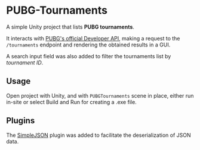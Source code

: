 # PUBG-Tournaments

A simple Unity project that lists **PUBG tournaments**. 

It interacts with [PUBG's official Developer API](https://documentation.pubg.com/en/introduction.html), making a request to the `/tournaments` endpoint and rendering the obtained results in a GUI.  

A search input field was also added to filter the tournaments list by *tournament ID*. 

## Usage

Open project with Unity, and with `PUBGTournaments` scene in place, either run in-site or select Build and Run for creating a .exe file.


## Plugins

The [SimpleJSON](https://github.com/Bunny83/SimpleJSON) plugin was added to facilitate the deserialization of JSON data.
